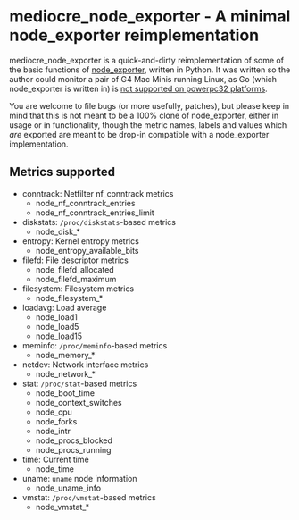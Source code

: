 # mediocre_node_exporter - A minimal node_exporter reimplementation

mediocre_node_exporter is a quick-and-dirty reimplementation of some of the basic functions of [node_exporter](https://github.com/prometheus/node_exporter), written in Python.
It was written so the author could monitor a pair of G4 Mac Minis running Linux, as Go (which node_exporter is written in) is [not supported on powerpc32 platforms](https://golang.org/doc/install/source#introduction).

You are welcome to file bugs (or more usefully, patches), but please keep in mind that this is not meant to be a 100% clone of node_exporter, either in usage or in functionality, though the metric names, labels and values which *are* exported are meant to be drop-in compatible with a node_exporter implementation.

## Metrics supported

* conntrack: Netfilter nf_conntrack metrics
    * node_nf_conntrack_entries
    * node_nf_conntrack_entries_limit
* diskstats: `/proc/diskstats`-based metrics
    * node_disk_*
* entropy: Kernel entropy metrics
    * node_entropy_available_bits
* filefd: File descriptor metrics
    * node_filefd_allocated
    * node_filefd_maximum
* filesystem: Filesystem metrics
    * node_filesystem_*
* loadavg: Load average
    * node_load1
    * node_load5
    * node_load15
* meminfo: `/proc/meminfo`-based metrics
    * node_memory_*
* netdev: Network interface metrics
    * node_network_*
* stat: `/proc/stat`-based metrics
    * node_boot_time
    * node_context_switches
    * node_cpu
    * node_forks
    * node_intr
    * node_procs_blocked
    * node_procs_running
* time: Current time
    * node_time
* uname: `uname` node information
    * node_uname_info
* vmstat: `/proc/vmstat`-based metrics
    * node_vmstat_*
